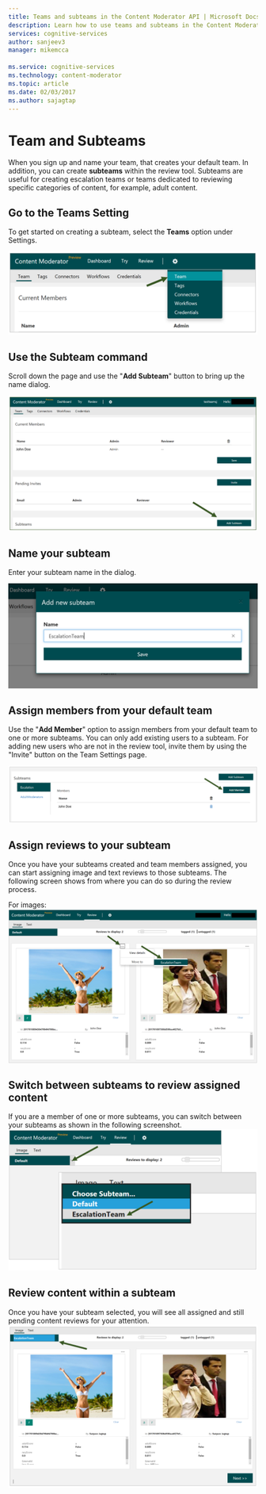 ```yaml
---
title: Teams and subteams in the Content Moderator API | Microsoft Docs
description: Learn how to use teams and subteams in the Content Moderator API for Cognitive Services.
services: cognitive-services
author: sanjeev3
manager: mikemcca

ms.service: cognitive-services
ms.technology: content-moderator
ms.topic: article
ms.date: 02/03/2017
ms.author: sajagtap
---
```


# Team and Subteams #

When you sign up and name your team, that creates your default team. In addition, you can create **subteams** within the review tool. Subteams are useful for creating escalation teams or teams dedicated to reviewing specific categories of content, for example, adult content.

## Go to the Teams Setting ##

To get started on creating a subteam, select the **Teams** option under Settings.

![Team Settings](images/0-teams-1.png)

## Use the Subteam command ##

Scroll down the page and use the "**Add Subteam**" button to bring up the name dialog.

![Add Subteam](images/1-teams-1.PNG)

## Name your subteam ##

Enter your subteam name in the dialog. 

![Subteam Name](images/1-teams-2.PNG)

## Assign members from your default team ##

Use the "**Add Member**" option to assign members from your default team to one or more subteams. You can only add existing users to a subteam. For adding new users who are not in the review tool, invite them by using the "Invite" button on the Team Settings page.

![Assign subteam members](images/1-teams-3.PNG)

## Assign reviews to your subteam ##

Once you have your subteams created and team members assigned, you can start assigning image and text reviews to those subteams. The following screen shows from where you can do so during the review process.

For images:
![Assign image review to subteam](images/3-review-image-subteam-1.png)

## Switch between subteams to review assigned content ##

If you are a member of one or more subteams, you can switch between your subteams as shown in the following screenshot.
![Switch between subteams](images/3-review-image-subteam-2.png)

## Review content within a subteam ##

Once you have your subteam selected, you will see all assigned and still pending content reviews for your attention.
![Switch between subteams](images/3-review-image-subteam-3.png)
